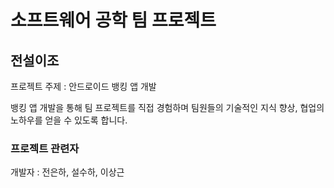 # 소프트웨어 공학 팀 프로젝트
## 전설이조

프로젝트 주제 : 안드로이드 뱅킹 앱 개발 

뱅킹 앱 개발을 통해 팀 프로젝트를 직접 경험하며 팀원들의 기술적인 지식 향상, 협업의 노하우를 얻을 수 있도록 합니다.

### 프로젝트 관련자
개발자 : 전은하, 설수하, 이상근
